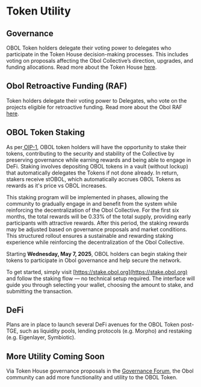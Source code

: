 # Token Utility

## **Governance**

OBOL Token holders delegate their voting power to delegates who participate in the Token House decision-making processes. This includes voting on proposals affecting the Obol Collective’s direction, upgrades, and funding allocations. Read more about the Token House [here](broken-reference).

## **Obol Retroactive Funding (RAF)**

Token holders delegate their voting power to Delegates, who vote on the projects eligible for retroactive funding. Read more about the Obol RAF [here](../governance/token-house.md).

## **OBOL Token Staking**

As per[ OIP-1](https://community.obol.org/t/oip-1-building-and-enabling-staking-for-the-obol-token/312), OBOL token holders will have the opportunity to stake their tokens, contributing to the security and stability of the Collective by preserving governance while earning rewards and being able to engage in DeFi. Staking involves depositing OBOL tokens in a vault (without lockup) that automatically delegates the Tokens if not done already. In return, stakers receive stOBOL, which automatically accrues OBOL Tokens as rewards as it's price vs OBOL increases.

This staking program will be implemented in phases, allowing the community to gradually engage in and benefit from the system while reinforcing the decentralization of the Obol Collective. For the first six months, the total rewards will be 0.33% of the total supply, providing early participants with attractive rewards. After this period, the staking rewards may be adjusted based on governance proposals and market conditions. This structured rollout ensures a sustainable and rewarding staking experience while reinforcing the decentralization of the Obol Collective.

Starting **Wednesday, May 7, 2025**, OBOL holders can begin staking their tokens to participate in Obol governance and help secure the network.

To get started, simply visit [https://stake.obol.org](https://stake.obol.org) and follow the staking flow — no technical setup required. The interface will guide you through selecting your wallet, choosing the amount to stake, and submitting the transaction.

## **DeFi**

Plans are in place to launch several DeFi avenues for the OBOL Token post-TGE, such as liquidity pools, lending protocols (e.g. Morpho) and restaking (e.g. Eigenlayer, Symbiotic).

## **More Utility Coming Soon**

Via Token House governance proposals in the [Governance Forum](https://community.obol.org/), the Obol community can add more functionality and utility to the OBOL Token.
